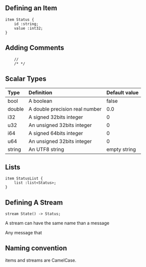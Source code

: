 
## Defining an Item

    item Status {
        id :string;
        value :int32;
    }

## Adding Comments

        //
        /* */
        

## Scalar Types

| Type  | Definition                        | Default value |
|:------|:----------------------------------|:--------------|
|bool   | A boolean                         | false         |
|double | A double precision real number    | 0.0           |
|i32    | A signed 32bits integer           | 0             |
|u32    | An unsigned 32bits integer        | 0             |
|i64    | A signed 64bits integer           | 0             |
|u64    | An unsigned 32bits integer        | 0             |
|string | An UTF8 string                    | empty string  |

## Lists

    item StatusList {
        list :list<Status>;
    }

## Defining A Stream

    stream State() -> Status;

A stream can have the same name than a message

Any message that

## Naming convention

items and streams are CamelCase.
